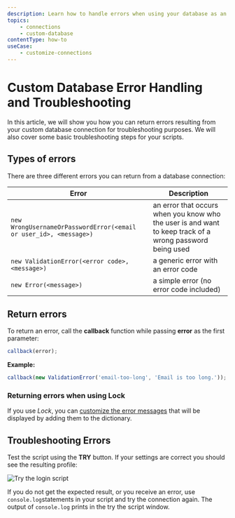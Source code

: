 ```yaml
---
description: Learn how to handle errors when using your database as an identity provider.
topics:
    - connections
    - custom-database
contentType: how-to
useCase:
    - customize-connections
---
```

# Custom Database Error Handling and Troubleshooting

In this article, we will show you how you can return errors resulting from your custom database connection for troubleshooting purposes. We will also cover some basic troubleshooting steps for your scripts.

## Types of errors

There are three different errors you can return from a database connection:

| Error | Description |
| - | - |
| `new WrongUsernameOrPasswordError(<email or user_id>, <message>)` | an error that occurs when you know who the user is and want to keep track of a wrong password being used |
| `new ValidationError(<error code>, <message>)` | a generic error with an error code |
| `new Error(<message>)` | a simple error (no error code included) |

## Return errors

To return an error, call the **callback** function while passing **error** as the first parameter:

```js
callback(error);
```

**Example:**

```js
callback(new ValidationError('email-too-long', 'Email is too long.'));
```

### Returning errors when using Lock

If you use <dfn data-key="lock">Lock</dfn>, you can [customize the error messages](libraries/lock/customizing-error-messages) that will be displayed by adding them to the dictionary.

## Troubleshooting Errors

Test the script using the **TRY** button. If your settings are correct you should see the resulting profile:

![Try the login script](/media/articles/connections/database/mysql/db-connection-try-ok.png)

If you do not get the expected result, or you receive an error, use `console.log`statements in your script and try the connection again. The output of `console.log` prints in the try the script window.

